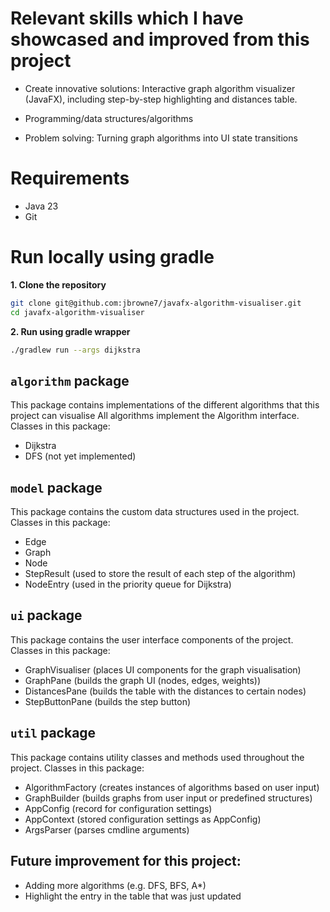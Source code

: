 # Relevant skills which I have showcased and improved from this project

- Create innovative solutions: Interactive graph algorithm visualizer (JavaFX), including step-by-step highlighting and distances table.

- Programming/data structures/algorithms

- Problem solving: Turning graph algorithms into UI state transitions


# Requirements
- Java 23
- Git

# Run locally using gradle  

**1. Clone the repository**
```bash
git clone git@github.com:jbrowne7/javafx-algorithm-visualiser.git
cd javafx-algorithm-visualiser
```  

**2. Run using gradle wrapper**
```bash
./gradlew run --args dijkstra
```


## `algorithm` package

This package contains implementations of the different algorithms that this project can visualise
All algorithms implement the Algorithm interface. Classes in this package:
- Dijkstra
- DFS (not yet implemented)

## `model` package
This package contains the custom data structures used in the project. Classes in this package:
- Edge
- Graph
- Node
- StepResult (used to store the result of each step of the algorithm)
- NodeEntry (used in the priority queue for Dijkstra)

## `ui` package
This package contains the user interface components of the project. Classes in this package:
- GraphVisualiser (places UI components for the graph visualisation)
- GraphPane (builds the graph UI (nodes, edges, weights))
- DistancesPane (builds the table with the distances to certain nodes)
- StepButtonPane (builds the step button)

## `util` package
This package contains utility classes and methods used throughout the project. Classes in this package:
- AlgorithmFactory (creates instances of algorithms based on user input)
- GraphBuilder (builds graphs from user input or predefined structures)
- AppConfig (record for configuration settings)
- AppContext (stored configuration settings as AppConfig)
- ArgsParser (parses cmdline arguments)

## Future improvement for this project:
- Adding more algorithms (e.g. DFS, BFS, A*)
- Highlight the entry in the table that was just updated
